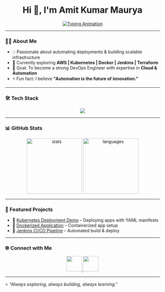 <h1 align="center">
  Hi 👋, I'm Amit Kumar Maurya  
</h1>

<p align="center">
  <a href="https://git.io/typing-svg">
    <img src="https://readme-typing-svg.demolab.com?font=Fira+Code&size=22&pause=1000&color=00F700&center=true&vCenter=true&width=600&lines=DevOps+Engineer;Cloud+%26+Container+Enthusiast;Lifelong+Learner;Always+Exploring+%7C+Always+Building+%7C+Always+Learning" alt="Typing Animation" />
  </a>
</p>

---

### 👨‍💻 About Me
- 💡 Passionate about automating deployments & building scalable infrastructure  
- 🌱 Currently exploring **AWS | Kubernetes | Docker | Jenkins | Terraform**  
- 🎯 Goal: To become a strong DevOps Engineer with expertise in **Cloud & Automation**  
- ⚡ Fun fact: I believe **"Automation is the future of innovation."**

---

### 🛠️ Tech Stack

<p align="center">
  <img src="https://skillicons.dev/icons?i=aws,docker,kubernetes,jenkins,linux,ansible,terraform,prometheus,grafana,git&theme=light" />
</p>

---

### 📊 GitHub Stats
<p align="center">
  <img src="https://github-readme-stats.vercel.app/api?username=amit-maurya&show_icons=true&theme=tokyonight" alt="stats" height="180px"/>
  <img src="https://github-readme-stats.vercel.app/api/top-langs/?username=amit-maurya&layout=compact&theme=tokyonight" alt="languages" height="180px"/>
</p>

---

### 🚀 Featured Projects
- 🔹 [Kubernetes Deployment Demo](#) – Deploying apps with YAML manifests  
- 🔹 [Dockerized Application](#) – Containerized app setup  
- 🔹 [Jenkins CI/CD Pipeline](#) – Automated build & deploy  

---

### 🌐 Connect with Me
<p align="center">
<a href="https://www.linkedin.com/in/amit-maurya-a9217b382" target="blank">
  <img src="https://skillicons.dev/icons?i=linkedin&theme=light" height="50" />
</a>
<a href="mailto:yourname@email.com" target="blank">
  <img src="https://skillicons.dev/icons?i=gmail&theme=light" height="50" />
</a>
</p>

---

⭐️ *"Always exploring, always building, always learning."*
